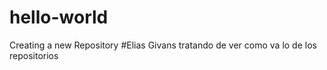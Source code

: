 # hello-world
Creating a new Repository
#Elias Givans tratando de ver como va lo de los repositorios
